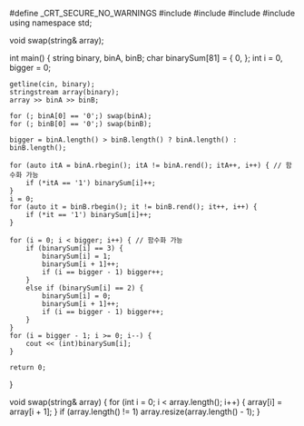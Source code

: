 #define _CRT_SECURE_NO_WARNINGS
#include <iostream>
#include <cmath>
#include <vector>
#include <sstream>
using namespace std;

void swap(string& array);

int main() {
	string binary, binA, binB;
	char binarySum[81] = { 0, };
	int i = 0, bigger = 0;

	getline(cin, binary);
	stringstream array(binary);
	array >> binA >> binB;
	
	for (; binA[0] == '0';) swap(binA);
	for (; binB[0] == '0';) swap(binB);

	bigger = binA.length() > binB.length() ? binA.length() : binB.length();

	for (auto itA = binA.rbegin(); itA != binA.rend(); itA++, i++) { // 함수화 가능
		if (*itA == '1') binarySum[i]++;
	}
	i = 0;
	for (auto it = binB.rbegin(); it != binB.rend(); it++, i++) {
		if (*it == '1') binarySum[i]++;
	}

	for (i = 0; i < bigger; i++) { // 함수화 가능
		if (binarySum[i] == 3) {
			binarySum[i] = 1;
			binarySum[i + 1]++;
			if (i == bigger - 1) bigger++;
		}
		else if (binarySum[i] == 2) {
			binarySum[i] = 0;
			binarySum[i + 1]++;
			if (i == bigger - 1) bigger++;
		}
	}
	for (i = bigger - 1; i >= 0; i--) {
		cout << (int)binarySum[i];
	}
	
	return 0;
}

void swap(string& array) {
	for (int i = 0; i < array.length(); i++) {
		array[i] = array[i + 1];
	}
	if (array.length() != 1) array.resize(array.length() - 1);
}